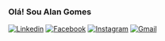 ### Olá! Sou Alan Gomes

[![Linkedin](https://img.shields.io/badge/LinkedIn-0077B5?style=for-the-badge&logo=linkedin&logoColor=white)](https://linkedin.com/in/alangomes)    [![Facebook](https://img.shields.io/badge/Facebook-1877F2?style=for-the-badge&logo=facebook&logoColor=white)](https://facebook.com/profile.php?id=100054348926993)    [![Instagram](https://img.shields.io/badge/Instagram-E4405F?style=for-the-badge&logo=instagram&logoColor=white)](https://instagram.com/gomes_aln)     [![Gmail](https://img.shields.io/badge/Gmail-D14836?style=for-the-badge&logo=gmail&logoColor=white)](https://gmail.com/alangomess1997@gmail.com)
